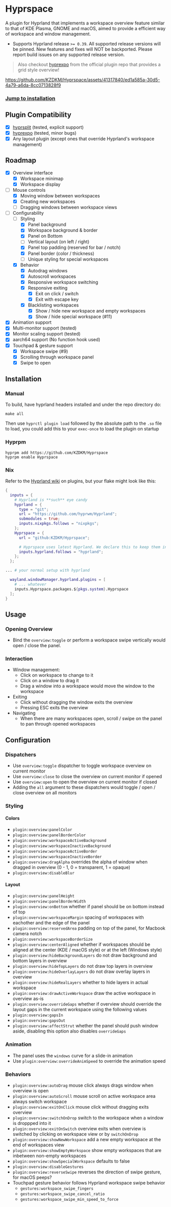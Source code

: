 # Hyprspace

A plugin for Hyprland that implements a workspace overview feature similar to that of KDE Plasma, GNOME and macOS, aimed to provide a efficient way of workspace and window management.

- Supports Hyprland release `>= 0.39`. All supported release versions will be pinned. New features and fixes will NOT be backported. Please report build issues on any supported release version.

> Also checkout [hyprexpo](https://github.com/hyprwm/hyprland-plugins/tree/main/hyprexpo) from the official plugin repo that provides a grid style overview!


https://github.com/KZDKM/Hyprspace/assets/41317840/ed1a585a-30d5-4a79-a6da-8cc0713828f9

### [Jump to installation](#installation)

## Plugin Compatibility
- [x] [hyprsplit](https://github.com/shezdy/hyprsplit) (tested, explicit support)
- [x] [hyprexpo](https://github.com/hyprwm/hyprland-plugins/tree/main/hyprexpo) (tested, minor bugs)
- [x] Any layout plugin (except ones that override Hyprland's workspace management)

## Roadmap
- [x] Overview interface
    - [x] Workspace minimap
    - [x] Workspace display
- [ ] Mouse controls
    - [x] Moving window between workspaces
    - [x] Creating new workspaces
    - [ ] Dragging windows between workspace views
- [ ] Configurability
  - [ ] Styling
    - [x] Panel background
    - [x] Workspace background & border
    - [x] Panel on Bottom
    - [ ] Vertical layout (on left / right)
    - [x] Panel top padding (reserved for bar / notch)
    - [x] Panel border (color / thickness)
    - [ ] Unique styling for special workspaces
  - [x] Behavior
    - [x] Autodrag windows
    - [x] Autoscroll workspaces
    - [x] Responsive workspace switching
    - [x] Responsive exiting 
      - [x] Exit on click / switch
      - [x] Exit with escape key
    - [x] Blacklisting workspaces
      - [x] Show / hide new workspace and empty workspaces
      - [x] Show / hide special workspace (#11)
- [x] Animation support
- [x] Multi-monitor support (tested)
- [x] Monitor scaling support (tested)
- [x] aarch64 support (No function hook used)
- [x] Touchpad & gesture support
  - [x] Workspace swipe (#9)
  - [x] Scrolling through workspace panel
  - [x] Swipe to open

## Installation

### Manual

To build, have hyprland headers installed and under the repo directory do:
```
make all
```
Then use `hyprctl plugin load` followed by the absolute path to the `.so` file to load, you could add this to your `exec-once` to load the plugin on startup

### Hyprpm
```
hyprpm add https://github.com/KZDKM/Hyprspace
hyprpm enable Hyprspace
```

### Nix
Refer to the [Hyprland wiki](https://wiki.hyprland.org/Nix/Hyprland-on-Home-Manager/#plugins) on plugins, but your flake might look like this:
```nix
{
  inputs = {
    # Hyprland is **such** eye candy
    hyprland = {
      type = "git";
      url = "https://github.com/hyprwm/Hyprland";
      submodules = true;
      inputs.nixpkgs.follows = "nixpkgs";
    };
    Hyprspace = {
      url = "github:KZDKM/Hyprspace";

      # Hyprspace uses latest Hyprland. We declare this to keep them in sync.
      inputs.hyprland.follows = "hyprland";
    };
  };

... # your normal setup with hyprland

  wayland.windowManager.hyprland.plugins = [
    # ... whatever
    inputs.Hyprspace.packages.${pkgs.system}.Hyprspace
  ];
}
```

## Usage

### Opening Overview
- Bind the `overview:toggle` or perform a workspace swipe vertically would open / close the panel.
### Interaction
- Window management:
    - Click on workspace to change to it
    - Click on a window to drag it
    - Drag a window into a workspace would move the window to the workspace
- Exiting
    - Click without dragging the window exits the overview
    - Pressing ESC exits the overview
- Navigating
    - When there are many workspaces open, scroll / swipe on the panel to pan through opened workspaces

## Configuration
### Dispatchers
- Use `overview:toggle` dispatcher to toggle workspace overview on current monitor
- Use `overview:close` to close the overview on current monitor if opened
- Use `overview:open` to open the overview on current monitor if closed
- Adding the `all` argument to these dispatchers would toggle / open / close overview on all monitors
### Styling
#### Colors
- `plugin:overview:panelColor`
- `plugin:overview:panelBorderColor`
- `plugin:overview:workspaceActiveBackground`
- `plugin:overview:workspaceInactiveBackground`
- `plugin:overview:workspaceActiveBorder`
- `plugin:overview:workspaceInactiveBorder`
- `plugin:overview:dragAlpha` overrides the alpha of window when dragged in overview (0 - 1, 0 = transparent, 1 = opaque)
- `plugin:overview:disableBlur`
#### Layout
- `plugin:overview:panelHeight`
- `plugin:overview:panelBorderWidth`
- `plugin:overview:onBottom` whether if panel should be on bottom instead of top
- `plugin:overview:workspaceMargin` spacing of workspaces with eachother and the edge of the panel
- `plugin:overview:reservedArea` padding on top of the panel, for Macbook camera notch
- `plugin:overview:workspaceBorderSize`
- `plugin:overview:centerAligned` whether if workspaces should be aligned at the center (KDE / macOS style) or at the left (Windows style)
- `plugin:overview:hideBackgroundLayers` do not draw background and bottom layers in overview
- `plugin:overview:hideTopLayers` do not draw top layers in overview
- `plugin:overview:hideOverlayLayers` do not draw overlay layers in overview
- `plugin:overview:hideRealLayers` whether to hide layers in actual workspace
- `plugin:overview:drawActiveWorkspace` draw the active workspace in overview as-is
- `plugin:overview:overrideGaps` whether if overview should override the layout gaps in the current workspace using the following values
- `plugin:overview:gapsIn`
- `plugin:overview:gapsOut`
- `plugin:overview:affectStrut` whether the panel should push window aside, disabling this option also disables `overrideGaps`

### Animation
- The panel uses the `windows` curve for a slide-in animation
- Use `plugin:overview:overrideAnimSpeed` to override the animation speed

### Behaviors
- `plugin:overview:autoDrag` mouse click always drags window when overview is open
- `plugin:overview:autoScroll` mouse scroll on active workspace area always switch workspace
- `plugin:overview:exitOnClick` mouse click without dragging exits overview
- `plugin:overview:switchOnDrop` switch to the workspace when a window is droppped into it
- `plugin:overview:exitOnSwitch` overview exits when overview is switched by clicking on workspace view or by `switchOnDrop`
- `plugin:overview:showNewWorkspace` add a new empty workspace at the end of workspaces view
- `plugin:overview:showEmptyWorkspace` show empty workspaces that are inbetween non-empty workspaces
- `plugin:overview:showSpecialWorkspace` defaults to false
- `plugin:overview:disableGestures`
- `plugin:overview:reverseSwipe` reverses the direction of swipe gesture, for macOS peeps?
- Touchpad gesture behavior follows Hyprland workspace swipe behavior
  - `gestures:workspace_swipe_fingers`
  - `gestures:workspace_swipe_cancel_ratio`
  - `gestures:workspace_swipe_min_speed_to_force`


